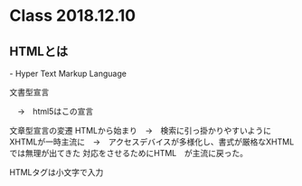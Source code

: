 <h1>Class 2018.12.10</h1>

<h2>HTMLとは</h2>
  - Hyper Text Markup Language
  
  文書型宣言
  <!DOCTYPE html>　→　html5はこの宣言
  文章型宣言の変遷
  HTMLから始まり　→　検索に引っ掛かりやすいようにXHTMLが一時主流に　→　アクセスデバイスが多様化し、書式が厳格なXHTMLでは無理が出てきた
  対応をさせるためにHTML　が主流に戻った。
  
  HTMLタグは小文字で入力
  
